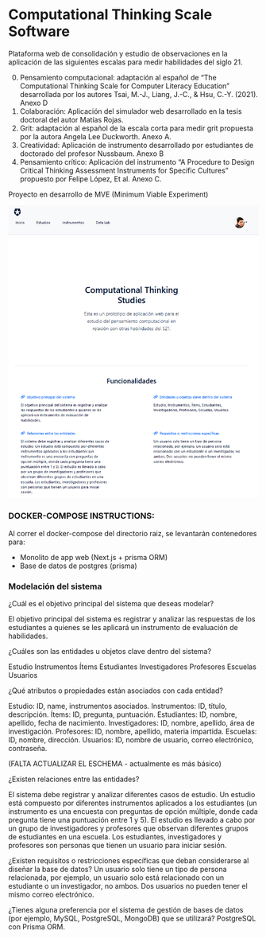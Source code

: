 # Computational Thinking Scale Software

Plataforma web de consolidación y estudio de observaciones en la aplicación de las siguientes escalas para medir habilidades del siglo 21. 

0. Pensamiento computacional: adaptación al español de “The Computational Thinking Scale 
for Computer Literacy Education” desarrollada por los autores Tsai, M.-J., Liang, J.-C., & Hsu, 
C.-Y. (2021). Anexo D
1. Colaboración: Aplicación del simulador web desarrollado en la tesis doctoral del autor Matías 
Rojas. 
2. Grit: adaptación al español de la escala corta para medir grit propuesta por la autora Angela 
Lee Duckworth. Anexo A.
3. Creatividad: Aplicación de instrumento desarrollado por estudiantes de doctorado del 
profesor Nussbaum. Anexo B 
4. Pensamiento crítico: Aplicación del instrumento “A Procedure to Design Critical Thinking 
Assessment Instruments for Specific Cultures” propuesto por Felipe López, Et al. Anexo C. 

Proyecto en desarrollo de MVE (Minimum Viable Experiment)

![image of the home](/public/CTS_home.png)


### DOCKER-COMPOSE INSTRUCTIONS:

Al correr el docker-compose del directorio raiz, se levantarán contenedores para:

- Monolito de app web (Next.js + prisma ORM)
- Base de datos de postgres (prisma)

### Modelación del sistema

¿Cuál es el objetivo principal del sistema que deseas modelar?

El objetivo principal del sistema es registrar y analizar las respuestas de los estudiantes a quienes se les aplicará un instrumento de evaluación de habilidades.

¿Cuáles son las entidades u objetos clave dentro del sistema?

Estudio
Instrumentos
Ítems
Estudiantes
Investigadores
Profesores
Escuelas
Usuarios

¿Qué atributos o propiedades están asociados con cada entidad? 

Estudio: ID, name, instrumentos asociados.
Instrumentos: ID, título, descripción.
Ítems: ID, pregunta, puntuación.
Estudiantes: ID, nombre, apellido, fecha de nacimiento.
Investigadores: ID, nombre, apellido, área de investigación.
Profesores: ID, nombre, apellido, materia impartida.
Escuelas: ID, nombre, dirección.
Usuarios: ID, nombre de usuario, correo electrónico, contraseña.

(FALTA ACTUALIZAR EL ESCHEMA - actualmente es más básico)

¿Existen relaciones entre las entidades? 

El sistema debe registrar y analizar diferentes casos de estudio. Un estudio está compuesto por diferentes instrumentos aplicados a los estudiantes (un instrumento es una encuesta con preguntas de opción múltiple, donde cada pregunta tiene una puntuación entre 1 y 5). El estudio es llevado a cabo por un grupo de investigadores y profesores que observan diferentes grupos de estudiantes en una escuela. Los estudiantes, investigadores y profesores son personas que tienen un usuario para iniciar sesión.

¿Existen requisitos o restricciones específicas que deban considerarse al diseñar la base de datos? Un usuario solo tiene un tipo de persona relacionada, por ejemplo, un usuario solo está relacionado con un estudiante o un investigador, no ambos. Dos usuarios no pueden tener el mismo correo electrónico.

¿Tienes alguna preferencia por el sistema de gestión de bases de datos (por ejemplo, MySQL, PostgreSQL, MongoDB) que se utilizará? PostgreSQL con Prisma ORM.